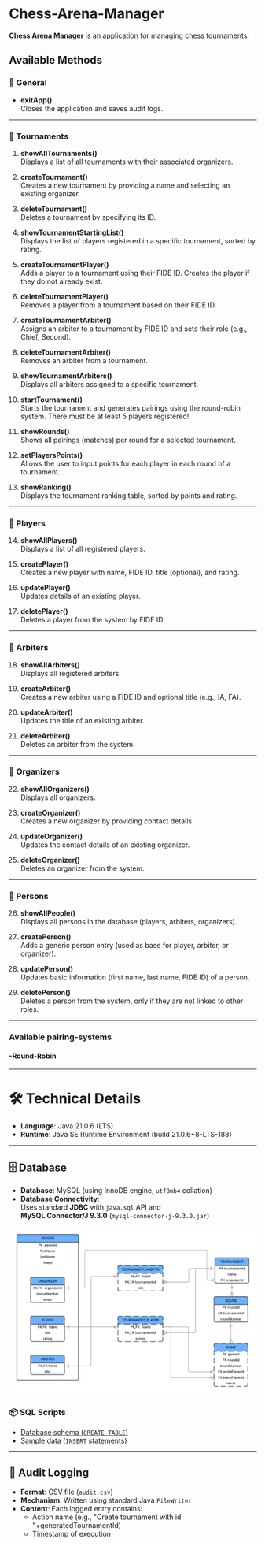 # Chess-Arena-Manager
**Chess Arena Manager** is an application for managing chess tournaments.

## Available Methods

### 🔹 General
- **exitApp()**  
  Closes the application and saves audit logs.

---

### 🔹 Tournaments

1. **showAllTournaments()**  
   Displays a list of all tournaments with their associated organizers.

2. **createTournament()**  
   Creates a new tournament by providing a name and selecting an existing organizer.

3. **deleteTournament()**  
   Deletes a tournament by specifying its ID.

4. **showTournamentStartingList()**  
   Displays the list of players registered in a specific tournament, sorted by rating.

5. **createTournamentPlayer()**  
   Adds a player to a tournament using their FIDE ID. Creates the player if they do not already exist.

6. **deleteTournamentPlayer()**  
   Removes a player from a tournament based on their FIDE ID.

7. **createTournamentArbiter()**  
   Assigns an arbiter to a tournament by FIDE ID and sets their role (e.g., Chief, Second).

8. **deleteTournamentArbiter()**  
   Removes an arbiter from a tournament.

9. **showTournamentArbiters()**  
   Displays all arbiters assigned to a specific tournament.

10. **startTournament()**  
    Starts the tournament and generates pairings using the round-robin system.
    There must be at least 5 players registered!

12. **showRounds()**  
    Shows all pairings (matches) per round for a selected tournament.

13. **setPlayersPoints()**  
    Allows the user to input points for each player in each round of a tournament.

14. **showRanking()**  
    Displays the tournament ranking table, sorted by points and rating.

---

### 🔹 Players

14. **showAllPlayers()**  
    Displays a list of all registered players.

15. **createPlayer()**  
    Creates a new player with name, FIDE ID, title (optional), and rating.

16. **updatePlayer()**  
    Updates details of an existing player.

17. **deletePlayer()**  
    Deletes a player from the system by FIDE ID.

---

### 🔹 Arbiters

18. **showAllArbiters()**  
    Displays all registered arbiters.

19. **createArbiter()**  
    Creates a new arbiter using a FIDE ID and optional title (e.g., IA, FA).

20. **updateArbiter()**  
    Updates the title of an existing arbiter.

21. **deleteArbiter()**  
    Deletes an arbiter from the system.

---

### 🔹 Organizers

22. **showAllOrganizers()**  
    Displays all organizers.

23. **createOrganizer()**  
    Creates a new organizer by providing contact details.

24. **updateOrganizer()**  
    Updates the contact details of an existing organizer.

25. **deleteOrganizer()**  
    Deletes an organizer from the system.

---

### 🔹 Persons

26. **showAllPeople()**  
    Displays all persons in the database (players, arbiters, organizers).

27. **createPerson()**  
    Adds a generic person entry (used as base for player, arbiter, or organizer).

28. **updatePerson()**  
    Updates basic information (first name, last name, FIDE ID) of a person.

29. **deletePerson()**  
    Deletes a person from the system, only if they are not linked to other roles.

---

### Available pairing-systems
#### -Round-Robin

---

# 🛠️ Technical Details
- **Language**: Java 21.0.6 (LTS)
- **Runtime**: Java SE Runtime Environment (build 21.0.6+8-LTS-188)

---
## 🗄️ Database

- **Database**: MySQL (using InnoDB engine, `utf8mb4` collation)
- **Database Connectivity**:  
  Uses standard **JDBC** with `java.sql` API and  
  **MySQL Connector/J 9.3.0** (`mysql-connector-j-9.3.0.jar`)

![Database schema](ConceptualDiagram.png)

### 📦 SQL Scripts

- [Database schema (`CREATE TABLE`)](src/sql/schema.sql)
- [Sample data (`INSERT` statements)](src/sql/data.sql)

---
## 🧾 Audit Logging

- **Format**: CSV file (`audit.csv`)
- **Mechanism**: Written using standard Java `FileWriter`
- **Content**: Each logged entry contains:
  - Action name (e.g., "Create tournament with id "+generatedTournamentId)
  - Timestamp of execution

